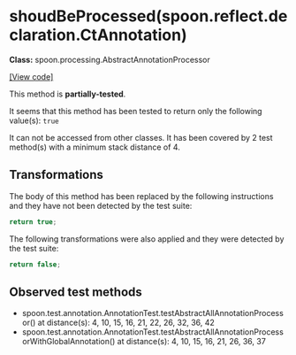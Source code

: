 # shoudBeProcessed(spoon.reflect.declaration.CtAnnotation)

**Class:** spoon.processing.AbstractAnnotationProcessor

[[View code]](https://github.com/INRIA/spoon/blob/fd878bc71b73fc1da82356eaa6578f760c70f0de/src/main/java//spoon/processing/AbstractAnnotationProcessor.java#L170)

This method is **partially-tested**.

It seems that this method has been tested to return only the following value(s): `true`


It can not be accessed from other classes. 
It has been covered by 2 test method(s) with a minimum stack distance of 4.

## Transformations


The body of this method has been replaced by the following instructions and they have not been detected by the test suite:

```Java
return true;
```

The following transformations were also applied and they were detected by the test suite:

```Java
return false;
```





## Observed test methods

* spoon.test.annotation.AnnotationTest.testAbstractAllAnnotationProcessor() at distance(s): 4, 10, 15, 16, 21, 22, 26, 32, 36, 42
* spoon.test.annotation.AnnotationTest.testAbstractAllAnnotationProcessorWithGlobalAnnotation() at distance(s): 4, 10, 15, 16, 21, 26, 36, 37

